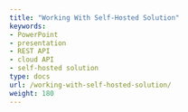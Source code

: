 ```yaml
---
title: "Working With Self-Hosted Solution"
keywords:
- PowerPoint
- presentation
- REST API
- cloud API
- self-hosted solution
type: docs
url: /working-with-self-hosted-solution/
weight: 180
---
```


